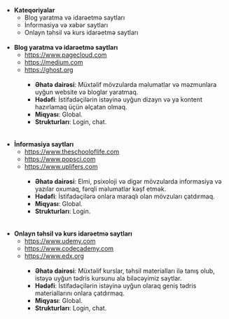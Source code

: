 - **Kateqoriyalar**
  -  Blog yaratma və idarəetmə saytları
  -  İnformasiya və xəbər saytları
  -  Onlayn təhsil və kurs idarəetmə saytları
  </br></br>   
- **Blog yaratma və idarəetmə saytları**
  - https://www.pagecloud.com
  - https://medium.com
  - https://ghost.org
     </br></br>    
     - **Əhatə dairəsi**: Müxtəlif mövzularda məlumatlar və məzmunlara uyğun website və bloglar yaratmaq.
     - **Hədəfi**: İstifadəçilərin istəyinə uyğun dizayn və ya kontent hazırlamaq üçün əlçatan olmaq.
     - **Miqyası**: Global.
     - **Strukturları**: Login, chat.
     </br></br></br>   
- **İnformasiya saytları**
  - https://www.theschooloflife.com
  - https://www.popsci.com
  - https://www.uplifers.com
</br></br>  
     - **Əhatə dairəsi**: Elmi, psixoloji və digər mövzularda informasiya və yazılar oxumaq, fərqli məlumatlar kəşf etmək.
     - **Hədəfi**: İstifadəçilərə onlara maraqlı olan mövzuları çatdırmaq.
     - **Miqyası**: Global.
     - **Strukturları**: Login.
        </br></br></br>   
- **Onlayn təhsil və kurs idarəetmə saytları**
  - https://www.udemy.com
  - https://www.codecademy.com
  - https://www.edx.org
</br></br>  
     - **Əhatə dairəsi**: Müxtəlif kurslar, təhsil materialları ilə tanış olub, istəyə uyğun tədris kursunu ala biləcəyimiz saytlar.
     - **Hədəfi**: İstifadəçilərin istəyinə uyğun olaraq geniş tədris materiallarını onlara çatdırmaq.
     - **Miqyası**: Global.
     - **Strukturları**: Login, chat.
